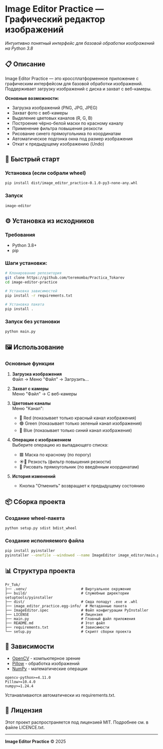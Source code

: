 # Image Editor Practice — Графический редактор изображений

  
*Интуитивно понятный интерфейс для базовой обработки изображений на Python 3.8*

## 📋 Описание
Image Editor Practice — это кроссплатформенное приложение с графическим интерфейсом для базовой обработки изображений. Поддерживает загрузку изображений с диска и захват с веб-камеры.

**Основные возможности:**
- Загрузка изображений (PNG, JPG, JPEG)
- Захват фото с веб-камеры
- Выделение цветовых каналов (R, G, B)
- Построение чёрно-белой маски по красному каналу
- Применение фильтра повышения резкости
- Рисование синего прямоугольника по координатам
- Автоматическое подгонка окна под размер изображения
- Откат к предыдущему изображению (Undo)


## 🚀 Быстрый старт

### Установка (если собрали wheel)
```bash
pip install dist/image_editor_practice-0.1.0-py3-none-any.whl
```

### Запуск
```bash
image-editor
```

## ⚙️ Установка из исходников

### Требования
- Python 3.8+
- pip

### Шаги установки:
```bash
# Клонирование репозитория
git clone https://github.com/teremomba/Practica_Tokarev
cd image-editor-practice

# Установка зависимостей
pip install -r requirements.txt

# Установка пакета
pip install .

```

### Запуск без установки
```bash
python main.py

```

## 🖼️ Использование

### Основные функции
1. **Загрузка изображения**  
   Файл → Меню "Файл" → Загрузить…

2. **Захват с камеры**  
   Меню "Файл" → С веб-камеры

3. **Цветовые каналы**  
   Меню "Канал":
   - 🔴 Red (показывает только красный канал изображения)
   - 🟢 Green (показывает только зеленый канал изображения)
   - 🔵 Blue (показывает только синий канал изображения)

4. **Операции с изображением**  
   Выберите операцию из выпадающего списка:
   - 🟥 Маска по красному (по порогу)
   - ☀🔧 Резкость (фильтр повышения резкости)
   - 🧭 Рисовать прямоугольник (по введённым координатам)

5. **История изменений**  
   - Кнопка "Отменить" возвращает к предыдущему состоянию

## 📦 Сборка проекта

### Создание wheel-пакета
```bash
python setup.py sdist bdist_wheel
```

### Создание исполняемого файла
```bash
pip install pyinstaller
pyinstaller --onefile --windowed --name ImageEditor image_editor/main.py
```

## 📊 Структура проекта
```
Pr_Tok/
├── .venv/                         # Виртуальное окружение
├── build/                         # Служебные директории setuptools/pyinstaller
├── dist/                          # Сюда попадут .exe и .whl
├── image_editor_practice.egg-info/  # Метаданные пакета
├── ImageEditor.spec               # Файл конфигурации PyInstaller
├── LICENSE                        # Лицензия
├── main.py                        # Главный файл приложения
├── README.md                      # Этот файл
├── requirements.txt               # Зависимости
└── setup.py                       # Скрипт сборки проекта

```

## 📌 Зависимости
- [OpenCV](https://opencv.org/) - компьютерное зрение
- [Pillow](https://python-pillow.org/) - обработка изображений
- [NumPy](https://numpy.org/) - математические операции

```text
opencv-python>=4.11.0
Pillow>=10.4.0
numpy>=1.24.4
```
Устанавливаются автоматически из requirements.txt.

## 📄 Лицензия
Этот проект распространяется под лицензией MIT. Подробнее см. в файле LICENCE.txt.

---
**Image Editor Practice** © 2025
